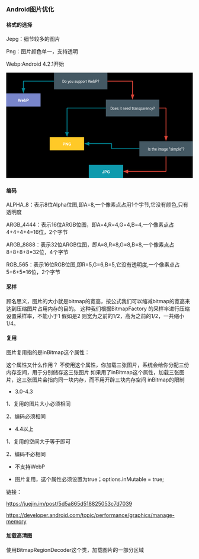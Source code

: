 ### Android图片优化
#### 格式的选择

Jepg：细节较多的图片

Png：图片颜色单一，支持透明

Webp:Android 4.2.1开始


![](../img/图片优化1.png)
#### 编码

ALPHA_8：表示8位Alpha位图,即A=8,一个像素点占用1个字节,它没有颜色,只有透明度

ARGB_4444：表示16位ARGB位图，即A=4,R=4,G=4,B=4,一个像素点占4+4+4+4=16位，2个字节

ARGB_8888：表示32位ARGB位图，即A=8,R=8,G=8,B=8,一个像素点占8+8+8+8=32位，4个字节

RGB_565：表示16位RGB位图,即R=5,G=6,B=5,它没有透明度,一个像素点占5+6+5=16位，2个字节

#### 采样

顾名思义，图片的大小就是bitmap的宽高，按公式我们可以缩减bitmap的宽高来达到压缩图片占用内存的目的。
这种我们根据BitmapFactory 的采样率进行压缩 设置采样率，不能小于1 假如是2 则宽为之前的1/2，高为之前的1/2，一共缩小1/4。

#### 复用
图片复用指的是inBitmap这个属性：

这个属性又什么作用？
不使用这个属性，你加载三张图片，系统会给你分配三份内存空间，用于分别储存这三张图片
如果用了inBitmap这个属性，加载三张图片，这三张图片会指向同一块内存，而不用开辟三块内存空间
inBitmap的限制

- 3.0-4.3

1、复用的图片大小必须相同

2、编码必须相同

- 4.4以上

1、复用的空间大于等于即可

2、编码不必相同

- 不支持WebP

- 图片复用，这个属性必须设置为true；options.inMutable = true;

链接：

https://juejin.im/post/5d5a865d518825053c7d7039
 
https://developer.android.com/topic/performance/graphics/manage-memory

#### 加载高清图

使用BitmapRegionDecoder这个类，加载图片的一部分区域

